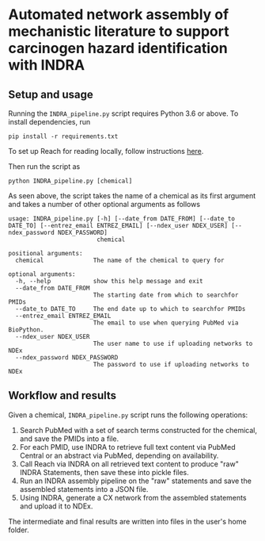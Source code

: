 # Automated network assembly of mechanistic literature to support carcinogen hazard identification with INDRA

## Setup and usage
Running the `INDRA_pipeline.py` script requires  Python 3.6 or above.
To install dependencies, run
```
pip install -r requirements.txt
```

To set up Reach for reading locally, follow instructions [here](https://indra.readthedocs.io/en/latest/modules/sources/reach/index.html#indra-using-a-reach-jar-through-a-python-java-bridge-indra-sources-reach-reader).


Then run the script as
```
python INDRA_pipeline.py [chemical]
```
As seen above, the script takes the name of a chemical as its first argument
and takes a number of other optional arguments as follows

```
usage: INDRA_pipeline.py [-h] [--date_from DATE_FROM] [--date_to DATE_TO] [--entrez_email ENTREZ_EMAIL] [--ndex_user NDEX_USER] [--ndex_password NDEX_PASSWORD]
                         chemical

positional arguments:
  chemical              The name of the chemical to query for

optional arguments:
  -h, --help            show this help message and exit
  --date_from DATE_FROM
                        The starting date from which to searchfor PMIDs
  --date_to DATE_TO     The end date up to which to searchfor PMIDs
  --entrez_email ENTREZ_EMAIL
                        The email to use when querying PubMed via BioPython.
  --ndex_user NDEX_USER
                        The user name to use if uploading networks to NDEx
  --ndex_password NDEX_PASSWORD
                        The password to use if uploading networks to NDEx
```

## Workflow and results
Given a chemical, `INDRA_pipeline.py` script runs the following operations:
1. Search PubMed with a set of search terms constructed for the chemical,
   and save the PMIDs into a file.
2. For each PMID, use INDRA to retrieve full text content via PubMed Central or
   an abstract via PubMed, depending on availability.
3. Call Reach via INDRA on all retrieved text content to produce "raw" INDRA
   Statements, then save these into pickle files.
4. Run an INDRA assembly pipeline on the "raw" statements and save the
   assembled statements into a JSON file.
5. Using INDRA, generate a CX network from the assembled statements and
   upload it to NDEx.

The intermediate and final results are written into files in the user's
home folder.